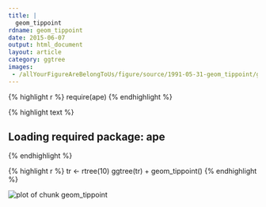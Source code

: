 ```yaml
---
title: |
  geom_tippoint
rdname: geom_tippoint
date: 2015-06-07
output: html_document
layout: article
category: ggtree
images:
 - /allYourFigureAreBelongToUs/figure/source/1991-05-31-geom_tippoint/geom_tippoint-1.png
---
```





{% highlight r %}
require(ape)
{% endhighlight %}



{% highlight text %}
## Loading required package: ape
{% endhighlight %}



{% highlight r %}
tr <- rtree(10)
ggtree(tr) + geom_tippoint()
{% endhighlight %}

![plot of chunk geom_tippoint](/allYourFigureAreBelongToUs/figure/source/1991-05-31-geom_tippoint/geom_tippoint-1.png) 